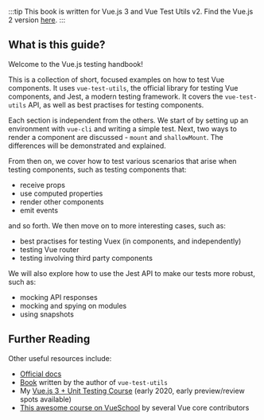 :::tip This book is written for Vue.js 3 and Vue Test Utils v2.
Find the Vue.js 2 version [here](/).
:::

## What is this guide?

Welcome to the Vue.js testing handbook!

This is a collection of short, focused examples on how to test Vue components. It uses `vue-test-utils`, the official library for testing Vue components, and Jest, a modern testing framework. It covers the `vue-test-utils` API, as well as best practises for testing components.

Each section is independent from the others. We start of by setting up an environment with `vue-cli` and writing a simple test. Next, two ways to render a component are discussed - `mount` and `shallowMount`. The differences will be demonstrated and explained.

From then on, we cover how to test various scenarios that arise when testing components, such as testing components that:

- receive props
- use computed properties
- render other components
- emit events

and so forth. We then move on to more interesting cases, such as:

- best practises for testing Vuex (in components, and independently)
- testing Vue router
- testing involving third party components

We will also explore how to use the Jest API to make our tests more robust, such as:

- mocking API responses
- mocking and spying on modules
- using snapshots

## Further Reading

Other useful resources include:

- [Official docs](https://vue-test-utils.vuejs.org/)
- [Book](https://www.manning.com/books/testing-vue-js-applications) written by the author of `vue-test-utils`
- My [Vue.js 3 + Unit Testing Course](https://vuejs-course.com) (early 2020, early preview/review spots available)
- [This awesome course on VueSchool](https://vueschool.io/courses/learn-how-to-test-vuejs-components?friend=vth) by several Vue core contributors
